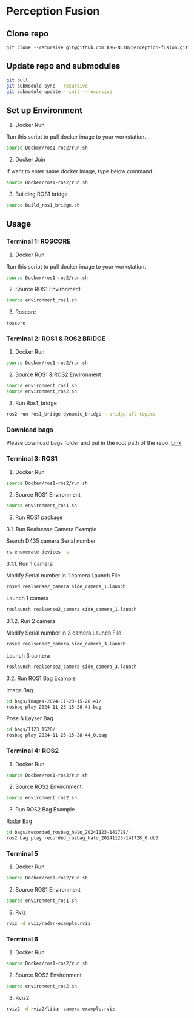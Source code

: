 # Perception Fusion

## Clone repo 

```
git clone --recursive git@github.com:ARG-NCTU/perception-fusion.git
``` 

## Update repo and submodules

```bash
git pull
git submodule sync --recursive
git submodule update --init --recursive
```

## Set up Environment

1. Docker Run

Run this script to pull docker image to your workstation.

```bash
source Docker/ros1-ros2/run.sh
```

2. Docker Join

If want to enter same docker image, type below command.

```bash
source Docker/ros1-ros2/run.sh
```

3. Building ROS1 bridge

```bash
source build_ros1_bridge.sh
```

## Usage

### Terminal 1: ROSCORE

1. Docker Run

Run this script to pull docker image to your workstation.

```bash
source Docker/ros1-ros2/run.sh
```

2. Source ROS1 Environment

```bash
source environment_ros1.sh
```

3. Roscore

```bash
roscore
```
### Terminal 2: ROS1 & ROS2 BRIDGE

1. Docker Run

```bash
source Docker/ros1-ros2/run.sh
```

2. Source ROS1 & ROS2 Environment

```bash
source environment_ros1.sh
source environment_ros2.sh
```

3. Run Ros1_bridge

```bash
ros2 run ros1_bridge dynamic_bridge --bridge-all-topics
```

### Download bags

Please download bags folder and put in the root path of the repo: [Link](http://gofile.me/773h8/WtbSM5xSh) 

### Terminal 3: ROS1

1. Docker Run

```bash
source Docker/ros1-ros2/run.sh
```

2. Source ROS1 Environment

```bash
source environment_ros1.sh
```

3. Run ROS1 package

3.1. Run Realsense Camera Example

Search D435 camera Serial number
```bash
rs-enumerate-devices -s
```

3.1.1. Run 1 camera

Modify Serial number in 1 camera Launch File
```bash
rosed realsense2_camera side_camera_1.launch
```

Launch 1 camera
```bash
roslaunch realsense2_camera side_camera_1.launch
```

3.1.2. Run 2 camera

Modify Serial number in 3 camera Launch File
```bash
rosed realsense2_camera side_camera_3.launch
```

Launch 3 camera
```bash
roslaunch realsense2_camera side_camera_3.launch
```


3.2. Run ROS1 Bag Example

Image Bag
```bash
cd bags/images-2024-11-23-15-28-41/
rosbag play 2024-11-23-15-28-41.bag 
```

Pose & Layser Bag
```bash
cd bags/1123_1528/
rosbag play 2024-11-23-15-28-44_0.bag 
```

### Terminal 4: ROS2

1. Docker Run

```bash
source Docker/ros1-ros2/run.sh
```

2. Source ROS2 Environment

```bash
source environment_ros2.sh
```

3. Run ROS2 Bag Example

Radar Bag
```bash
cd bags/recorded_rosbag_halo_20241123-141728/
ros2 bag play recorded_rosbag_halo_20241123-141728_0.db3
```

### Terminal 5
1. Docker Run

```bash
source Docker/ros1-ros2/run.sh
```

2. Source ROS1 Environment

```bash
source environment_ros1.sh
```

3. Rviz

```bash
rviz -d rviz/radar-example.rviz
```

### Terminal 6
1. Docker Run

```bash
source Docker/ros1-ros2/run.sh
```

2. Source ROS2 Environment

```bash
source environment_ros2.sh
```

3. Rviz2

```bash
rviz2 -d rviz2/lidar-camera-example.rviz
```


